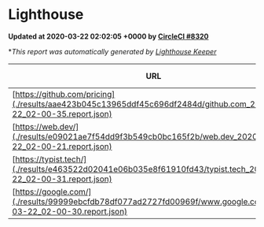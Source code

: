 
# Lighthouse

**Updated at 2020-03-22 02:02:05 +0000 by [CircleCI #8320](https://circleci.com/gh/ItinerisLtd/lighthouse-keeper-example/8320)**

**This report was automatically generated by [Lighthouse Keeper](https://github.com/itinerisltd/lighthouse-keeper)*

| URL | Performance | Accessibility | Best Practices | SEO | PWA | Updated At |
| --- | --- | --- | --- | --- | --- | --- |
| [https://github.com/pricing](./results/aae423b045c13965ddf45c696df2484d/github.com_2020-03-22_02-00-35.report.json) | 0.75 | 0.95 | 0.93 | 0.92 | 0.56 | 2020-03-22T02:00:35.016Z |
| [https://web.dev/](./results/e09021ae7f54dd9f3b549cb0bc165f2b/web.dev_2020-03-22_02-00-21.report.json) | 0.93 | 0.9 | 1 | 0.99 | 1 | 2020-03-22T02:00:21.836Z |
| [https://typist.tech/](./results/e463522d02041e06b035e8f61910fd43/typist.tech_2020-03-22_02-00-31.report.json) | 0.98 | 0.92 | 0.86 | 0.9 | 0.59 | 2020-03-22T02:00:31.585Z |
| [https://google.com/](./results/99999ebcfdb78df077ad2727fd00969f/www.google.com_2020-03-22_02-00-30.report.json) | 0.93 | 0.86 | 0.93 | 0.92 | 0.56 | 2020-03-22T02:00:30.408Z |
